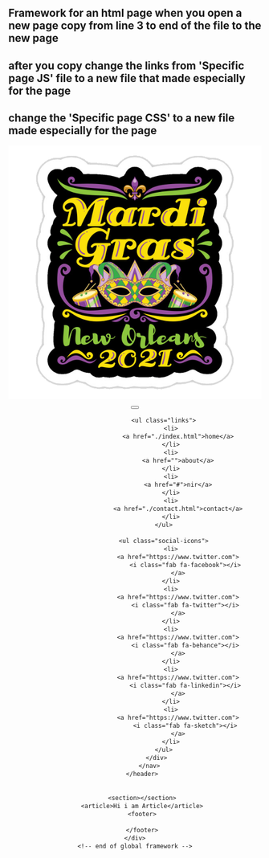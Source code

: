 ## Framework for an html page when you open a new page copy from line 3 to end of the file to the new page

## after you copy change the links from 'Specific page JS' file to a new file that made especially for the page

## change the 'Specific page CSS' to a new file made especially for the page

<!DOCTYPE html>
<html lang="en">

<head>
    <meta charset="UTF-8">
    <meta http-equiv="X-UA-Compatible" content="IE=edge">
    <meta name="viewport" content="width=device-width, initial-scale=1.0">
    <script src="./app/framework.js" type="module"></script>
    <script src="./app/'Specific page JS file'"></script>
    <link rel="stylesheet" href="https://cdnjs.cloudflare.com/ajax/libs/font-awesome/5.14.0/css/all.min.css" />
    <link rel="stylesheet" href="./CSS/framework.css">
    <link rel="stylesheet" href="./CSS/'Specific page CSS'">
    <title>Layout</title>

<body>
    <!-- global framework -->
    <div class="container">
        <header>
            <nav>
                <div class="nav-center">
                    <!--nav header-->
                    <div class="nav-header">
                        <img src="/images/Logos of contributars/Mardi Gras logo.png" alt="logo" class="mardi-gras-logo">
                        <button class="nav-toggle">
                            <i class="fas fa-bars"></i>
                        </button>
                    </div>

                    <ul class="links">
                        <li>
                            <a href="./index.html">home</a>
                        </li>
                        <li>
                            <a href="">about</a>
                        </li>
                        <li>
                            <a href="#">nir</a>
                        </li>
                        <li>
                            <a href="./contact.html">contact</a>
                        </li>
                    </ul>

                    <ul class="social-icons">
                        <li>
                            <a href="https://www.twitter.com">
                                <i class="fab fa-facebook"></i>
                            </a>
                        </li>
                        <li>
                            <a href="https://www.twitter.com">
                                <i class="fab fa-twitter"></i>
                            </a>
                        </li>
                        <li>
                            <a href="https://www.twitter.com">
                                <i class="fab fa-behance"></i>
                            </a>
                        </li>
                        <li>
                            <a href="https://www.twitter.com">
                                <i class="fab fa-linkedin"></i>
                            </a>
                        </li>
                        <li>
                            <a href="https://www.twitter.com">
                                <i class="fab fa-sketch"></i>
                            </a>
                        </li>
                    </ul>
                </div>
            </nav>
        </header>


        <section></section>
        <article>Hi i am Article</article>
        <footer>

        </footer>
    </div>
    <!-- end of global framework -->

</body>

</html>
